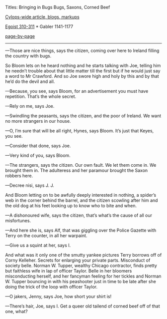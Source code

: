 Titles: 
Bringing in Bugs
Bugs, Saxons, Corned Beef

[Cylops-wide article, blogs, markups](https://github.com/upup1904/ulysses_splits/blob/master/cyclops/episode_bookmarks.md)


[Egoist 310-311](https://archive.org/stream/ulysses00joyc_1?ref=ol#page/310/mode/2up) * Gabler 1141-1177

[page-by-page](http://ulyssespages.blogspot.com/2014/11/p310.html)

- - - - - - - - -

—Those are nice things, says the citizen, coming over here to Ireland filling the country with bugs.

So Bloom lets on he heard nothing and he starts talking with Joe, telling him he needn’t trouble about that little matter till the first but if he would just say a word to Mr Crawford. And so Joe swore high and holy by this and by that he’d do the devil and all.

—Because, you see, says Bloom, for an advertisement you must have repetition. That’s the whole secret.

—Rely on me, says Joe.

—Swindling the peasants, says the citizen, and the poor of Ireland. We want no more strangers in our house.

—O, I’m sure that will be all right, Hynes, says Bloom. It’s just that Keyes, you see.

—Consider that done, says Joe.

—Very kind of you, says Bloom.

—The strangers, says the citizen. Our own fault. We let them come in. We brought them in. The adulteress and her paramour brought the Saxon robbers here.

—Decree nisi, says J. J.

And Bloom letting on to be awfully deeply interested in nothing, a spider’s web in the corner behind the barrel, and the citizen scowling after him and the old dog at his feet looking up to know who to bite and when.

—A dishonoured wife, says the citizen, that’s what’s the cause of all our misfortunes.

—And here she is, says Alf, that was giggling over the Police Gazette with Terry on the counter, in all her warpaint.

—Give us a squint at her, says I.

And what was it only one of the smutty yankee pictures Terry borrows off of Corny Kelleher. Secrets for enlarging your private parts. Misconduct of society belle. Norman W. Tupper, wealthy Chicago contractor, finds pretty but faithless wife in lap of officer Taylor. Belle in her bloomers misconducting herself, and her fancyman feeling for her tickles and Norman W. Tupper bouncing in with his peashooter just in time to be late after she doing the trick of the loop with officer Taylor.

—O jakers, Jenny, says Joe, how short your shirt is!

—There’s hair, Joe, says I. Get a queer old tailend of corned beef off of that one, what?

